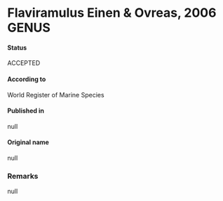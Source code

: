 # Flaviramulus Einen & Ovreas, 2006 GENUS

#### Status
ACCEPTED

#### According to
World Register of Marine Species

#### Published in
null

#### Original name
null

### Remarks
null